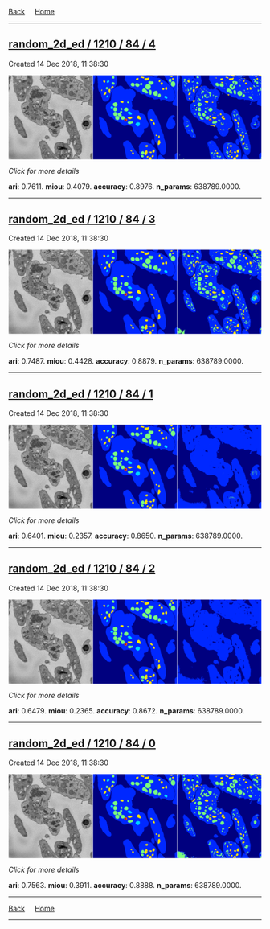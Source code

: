 
[Back](..)&nbsp;&nbsp;&nbsp;&nbsp;&nbsp;[Home](https://leapmanlab.github.io/snapshots)

---

<div class="summary"><a href="4"><h2>random_2d_ed / 1210 / 84 / 4</h2></a><p>Created 14 Dec 2018, 11:38:30
</p><a href="4"><img src="4/media/summary.png" align="center"></a><p>
<i>Click for more details</i>
</p></div>

**ari**: 0.7611. **miou**: 0.4079. **accuracy**: 0.8976. **n_params**: 638789.0000. 

---

<div class="summary"><a href="3"><h2>random_2d_ed / 1210 / 84 / 3</h2></a><p>Created 14 Dec 2018, 11:38:30
</p><a href="3"><img src="3/media/summary.png" align="center"></a><p>
<i>Click for more details</i>
</p></div>

**ari**: 0.7487. **miou**: 0.4428. **accuracy**: 0.8879. **n_params**: 638789.0000. 

---

<div class="summary"><a href="1"><h2>random_2d_ed / 1210 / 84 / 1</h2></a><p>Created 14 Dec 2018, 11:38:30
</p><a href="1"><img src="1/media/summary.png" align="center"></a><p>
<i>Click for more details</i>
</p></div>

**ari**: 0.6401. **miou**: 0.2357. **accuracy**: 0.8650. **n_params**: 638789.0000. 

---

<div class="summary"><a href="2"><h2>random_2d_ed / 1210 / 84 / 2</h2></a><p>Created 14 Dec 2018, 11:38:30
</p><a href="2"><img src="2/media/summary.png" align="center"></a><p>
<i>Click for more details</i>
</p></div>

**ari**: 0.6479. **miou**: 0.2365. **accuracy**: 0.8672. **n_params**: 638789.0000. 

---

<div class="summary"><a href="0"><h2>random_2d_ed / 1210 / 84 / 0</h2></a><p>Created 14 Dec 2018, 11:38:30
</p><a href="0"><img src="0/media/summary.png" align="center"></a><p>
<i>Click for more details</i>
</p></div>

**ari**: 0.7563. **miou**: 0.3911. **accuracy**: 0.8888. **n_params**: 638789.0000. 

---

[Back](..)&nbsp;&nbsp;&nbsp;&nbsp;&nbsp;[Home](https://leapmanlab.github.io/snapshots)

---
